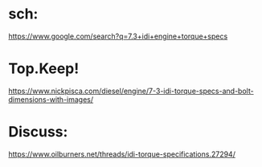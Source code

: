 # sch:
https://www.google.com/search?q=7.3+idi+engine+torque+specs

# Top.Keep!
https://www.nickpisca.com/diesel/engine/7-3-idi-torque-specs-and-bolt-dimensions-with-images/

# Discuss:
https://www.oilburners.net/threads/idi-torque-specifications.27294/
